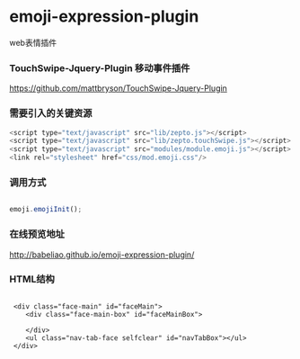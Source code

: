 # emoji-expression-plugin

web表情插件

### TouchSwipe-Jquery-Plugin 移动事件插件
https://github.com/mattbryson/TouchSwipe-Jquery-Plugin 

### 需要引入的关键资源

```Javascript
<script type="text/javascript" src="lib/zepto.js"></script>
<script type="text/javascript" src="lib/zepto.touchSwipe.js"></script>
<script type="text/javascript" src="modules/module.emoji.js"></script>
<link rel="stylesheet" href="css/mod.emoji.css"/>
```
 
### 调用方式

```Javascript

emoji.emojiInit();

```
### 在线预览地址
http://babeliao.github.io/emoji-expression-plugin/

### HTML结构

```Text

 <div class="face-main" id="faceMain">
    <div class="face-main-box" id="faceMainBox">
       
    </div>
    <ul class="nav-tab-face selfclear" id="navTabBox"></ul>
 </div>
```
